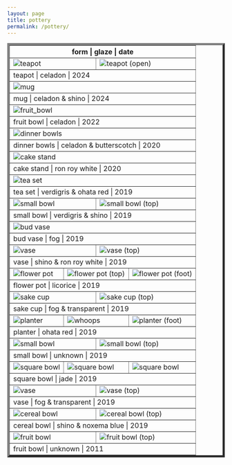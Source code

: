```yaml
---
layout: page
title: pottery
permalink: /pottery/
---
```


<table style="width:100%" border="5">
  <tr>
    <th colspan="12">form | glaze | date</th>
  </tr>

  <tr>
    <td colspan="6"><img src="teapot_closed.jpg" alt="teapot"></td>
    <td colspan="6"><img src="teapot_open.jpg" alt="teapot (open)"></td>
  </tr>
  <tr>
    <td colspan="12">teapot | celadon | 2024</td>
  </tr>


  <tr>
    <td colspan="12"><img src="mug.jpg" alt="mug"></td>
  </tr>
  <tr>
    <td colspan="12">mug | celadon & shino | 2024</td>
  </tr>


  <tr>
    <td colspan="12"><img src="fruit_bowl.jpg" alt="fruit_bowl"></td>
  </tr>
  <tr>
    <td colspan="12">fruit bowl | celadon | 2022</td>
  </tr>

  <tr>
    <td colspan="12"><img src="dinner_bowls.jpg" alt="dinner bowls"></td>
  </tr>
  <tr>
    <td colspan="12">dinner bowls | celadon & butterscotch | 2020</td>
  </tr>

  <tr>
    <td colspan="12"><img src="cake_stand.jpg" alt="cake stand"></td>
  </tr>
  <tr>
    <td colspan="12">cake stand | ron roy white | 2020</td>
  </tr>

  <tr>
    <td colspan="12"><img src="teaset1.JPG" alt="tea set"></td>
  </tr>
  <tr>
    <td colspan="12">tea set | verdigris & ohata red | 2019</td>
  </tr>

  <tr>
    <td colspan="6"><img src="small-bowl1.JPG" alt="small bowl"></td>
    <td colspan="6"><img src="small-bowl1_top.JPG" alt="small bowl (top)"></td>
  </tr>
  <tr>
    <td colspan="12">small bowl | verdigris & shino | 2019</td>
  </tr>

  <tr>
    <td colspan="12"><img src="bud-vase.JPG" alt="bud vase"></td>
  </tr>
  <tr>
    <td colspan="12">bud vase | fog | 2019</td>
  </tr>

  <tr>
    <td colspan="6"><img src="vase1.JPG" alt="vase"></td>
    <td colspan="6"><img src="vase1_top.JPG" alt="vase (top)"></td>
  </tr>
  <tr>
    <td colspan="12">vase | shino & ron roy white | 2019</td>
  </tr>

  <tr>
    <td colspan="4"><img src="flower-pot.JPG" alt="flower pot"></td>
    <td colspan="4"><img src="flower-pot_top.JPG" alt="flower pot (top)"></td>
    <td colspan="4"><img src="flower-pot_foot.JPG" alt="flower pot (foot)"></td>
  </tr>
  <tr>
    <td colspan="12">flower pot | licorice | 2019</td>
  </tr>

  <tr>
    <td colspan="6"><img src="sake-cup.JPG" alt="sake cup"></td>
    <td colspan="6"><img src="sake-cup_top.JPG" alt="sake cup (top)"></td>
  </tr>
  <tr>
    <td colspan="12">sake cup | fog & transparent | 2019</td>
  </tr>

  <tr>
    <td colspan="4"><img src="planter1.JPG" alt="planter"></td>
    <td colspan="4"><img src="planter1_top.JPG" alt="whoops"></td>
    <td colspan="4"><img src="planter1_foot.JPG" alt="planter (foot)"></td>
  </tr>
  <tr>
    <td colspan="12">planter | ohata red | 2019</td>
  </tr>

  <tr>
    <td colspan="6"><img src="small-bowl2.JPG" alt="small bowl"></td>
    <td colspan="6"><img src="small-bowl2_top.JPG" alt="small bowl (top)"></td>
  </tr>
  <tr>
    <td colspan="12">small bowl | unknown | 2019</td>
  </tr>

  <tr>
    <td colspan="4"><img src="square-bowl.JPG" alt="square bowl"></td>
    <td colspan="4"><img src="square-bowl_top.JPG" alt="square bowl"></td>
    <td colspan="4"><img src="square-bowl_foot.JPG" alt="square bowl"></td>
  </tr>
  <tr>
    <td colspan="12">square bowl | jade | 2019</td>
  </tr>

  <tr>
    <td colspan="6"><img src="vase2.JPG" alt="vase"></td>
    <td colspan="6"><img src="vase2_top.JPG" alt="vase (top)"></td>
  </tr>
  <tr>
    <td colspan="12">vase | fog & transparent | 2019</td>
  </tr>

  <tr>
    <td colspan="6"><img src="cereal-bowl.JPG" alt="cereal bowl"></td>
    <td colspan="6"><img src="cereal-bowl_top.JPG" alt="cereal bowl (top)"></td>
  </tr>
  <tr>
    <td colspan="12">cereal bowl | shino & noxema blue | 2019</td>
  </tr>

  <tr>
    <td colspan="6"><img src="fruit-bowl.JPG" alt="fruit bowl"></td>
    <td colspan="6"><img src="fruit-bowl_top.JPG" alt="fruit bowl (top)"></td>
  </tr>
  <tr>
    <td colspan="12">fruit bowl | unknown | 2011</td>
  </tr>
</table>

